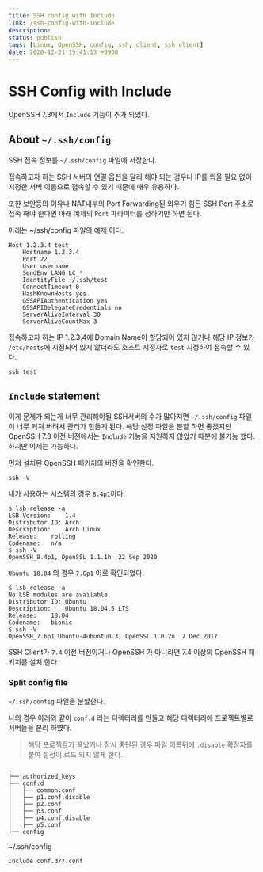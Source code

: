 ```yaml
---
title: SSH config with Include
link: /ssh-config-with-include
description: 
status: publish
tags: [Linux, OpenSSH, config, ssh, client, ssh client] 
date: 2020-12-21 15:41:13 +0900
---
```


# SSH Config with Include

OpenSSH 7.3에서 `Include` 기능이 추가 되었다.

## About `~/.ssh/config`
SSH 접속 정보를 `~/.ssh/config` 파일에 저장한다. 

접속하고자 하는 SSH 서버의 연결 옵션을 달리 해야 되는 경우나 IP를 외울 필요 없이 지정한 서버 이름으로 접속할 수 있기 때문에 매우 유용하다. 

또한 보안등의 이유나 NAT내부의 Port Forwarding된 외우기 힘든 SSH Port 주소로 접속 해야 한다면 아래 예제의 `Port` 파라미터를 정하기만 하면 된다.


아래는 ~/ssh/config 파일의 예제 이다.

```
Host 1.2.3.4 test
    Hostname 1.2.3.4
    Port 22
    User username
    SendEnv LANG LC_*
    IdentityFile ~/.ssh/test
    ConnectTimeout 0
    HashKnownHosts yes
    GSSAPIAuthentication yes
    GSSAPIDelegateCredentials no
    ServerAliveInterval 30
    ServerAliveCountMax 3
```

접속하고자 하는 IP 1.2.3.4에 Domain Name이 할당되어 있지 않거나 해당 IP 정보가 `/etc/hosts`에 지정되어 있지 않더라도 호스트 지정자로 `test` 지정하여 접속할 수 있다.

```
ssh test 
```

## `Include` statement
이게 문제가 되는게 너무 관리해야될 SSH서버의 수가 많아지면 `~/.ssh/config` 파일이 너무 커져 버려서 관리가 힘들게 된다. 해당 설정 파일을 분할 하면 좋겠지만 OpenSSH 7.3 이전 버젼에서는 `Include` 기능을 지원하지 않았기 때분에 불가능 했다. 하지만 이제는 가능하다.

먼저 설치된 OpenSSH 패키지의 버젼을 확인한다.

```
ssh -V
```

내가 사용하는 시스템의 경우 `8.4p1`이다. 
```
$ lsb_release -a
LSB Version:	1.4
Distributor ID:	Arch
Description:	Arch Linux
Release:	rolling
Codename:	n/a
$ ssh -V
OpenSSH_8.4p1, OpenSSL 1.1.1h  22 Sep 2020
```

`Ubuntu 18.04` 의 경우 `7.6p1` 이로 확인되었다.

```
$ lsb_release -a
No LSB modules are available.
Distributor ID:	Ubuntu
Description:	Ubuntu 18.04.5 LTS
Release:	18.04
Codename:	bionic
$ ssh -V
OpenSSH_7.6p1 Ubuntu-4ubuntu0.3, OpenSSL 1.0.2n  7 Dec 2017
```

SSH Client가 `7.4` 이전 버전이거나 OpenSSH 가 아니라면 7.4 이상의 OpenSSH 패키지를 설치 한다.


### Split config file

`~/.ssh/config` 파일을 분할한다.

나의 경우 아래와 같이  `conf.d` 라는 디렉터리를 만들고 해당 디렉터리에 프로젝트별로 서버들을 분리 하였다.

> 해당 프로젝트가 끝났거나 잠시 중단된 경우 파일 이름뒤에 `.disable` 확장자를 붙여 설정이 로드 되지 않게 한다.


```
.
├── authorized_keys
├── conf.d
│   ├── common.conf
│   ├── p1.conf.disable
│   ├── p2.conf
│   ├── p3.conf
│   ├── p4.conf.disable
│   ├── p5.conf
├── config
```


~/.ssh/config
```
Include conf.d/*.conf
```

